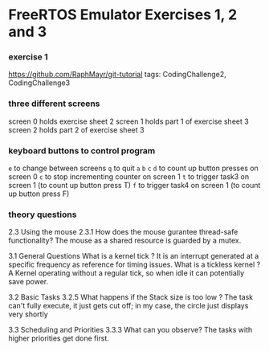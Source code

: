# FreeRTOS Emulator Exercises 1, 2 and 3

### exercise 1
https://github.com/RaphMayr/git-tutorial
tags: CodingChallenge2, CodingChallenge3

### three different screens

screen 0 holds exercise sheet 2
screen 1 holds part 1 of exercise sheet 3
screen 2 holds part 2 of exercise sheet 3

### keyboard buttons to control program

`e` to change between screens
`q` to quit
`a` `b` `c` `d` to count up button presses on screen 0
`c` to stop incrementing counter on screen 1 
`t` to trigger task3 on screen 1 (to count up button press T)
`f` to trigger task4 on screen 1 (to count up button press F)

### theory questions

2.3 Using the mouse
2.3.1 How does the mouse gurantee thread-safe functionality?
The mouse as a shared resource is guarded by a mutex.

3.1 General Questions
What is a kernel tick ?
It is an interrupt generated at a specific frequency as reference for timing issues.
What is a tickless kernel ?
A Kernel operating without a regular tick, so when idle it can potentially save power.

3.2 Basic Tasks
3.2.5 What happens if the Stack size is too low ?
The task can't fully execute, it just gets cut off;
in my case, the circle just displays very shortly

3.3 Scheduling and Priorities
3.3.3 What can you observe?
The tasks with higher priorities get done first.
